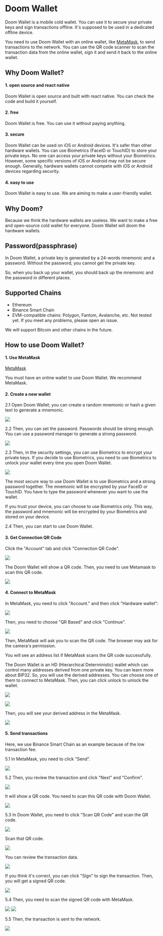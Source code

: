 # Doom Wallet

Doom Wallet is a mobile cold wallet. You can use it to secure your private keys and sign transactions offline. It's supposed to be used in a dedicated offline device.

You need to use Doom Wallet with an online wallet, like [MetaMask](https://metamask.io/), to send transactions to the network. You can use the QR code scanner to scan the transaction data from the online wallet, sign it and send it back to the online wallet.

## Why Doom Wallet?

#### 1. open source and react native

Doom Wallet is open source and built with react native. You can check the code and build it yourself.

#### 2. free

Doom Wallet is free. You can use it without paying anything.

#### 3. secure

Doom Wallet can be used on iOS or Android devices. It's safer than other hardware wallets. You can use Biometrics (FaceID or TouchID) to store your private keys. No one can access your private keys without your Biometrics. However, some specific versions of iOS or Android may not be secure enough. Generally, hardware wallets cannot compete with iOS or Android devices regarding security.

#### 4. easy to use

Doom Wallet is easy to use. We are aiming to make a user-friendly wallet.

## Why Doom?

Because we think the hardware wallets are useless. We want to make a free and open-source cold wallet for everyone. Doom Wallet will doom the hardware wallets.

## Password(passphrase)

In Doom Wallet, a private key is generated by a 24-words mnemonic and a password. Without the password, you cannot get the private key.

So, when you back up your wallet, you should back up the mnemonic and the password in different places.

## Supported Chains

- Ethereum
- Binance Smart Chain
- EVM-compatible chains: Polygon, Fantom, Avalanche, etc. Not tested yet. If you meet any problems, please open an issue.

We will support Bitcoin and other chains in the future.

## How to use Doom Wallet?

#### 1. Use MetaMask

[MetaMask](https://metamask.io/)

You must have an online wallet to use Doom Wallet. We recommend MetaMask.

#### 2. Create a new wallet

2.1 Open Doom Wallet; you can create a random mnemonic or hash a given text to generate a mnemonic.

![](./docs/2-1.jpg)

2.2 Then, you can set the password. Passwords should be strong enough. You can use a password manager to generate a strong password.

![](./docs/2-2.jpg)

2.3 Then, in the security settings, you can use Biometrics to encrypt your private keys. If you decide to use Biometrics, you need to use Biometrics to unlock your wallet every time you open Doom Wallet.

![](./docs/2-3.jpg)

The most secure way to use Doom Wallet is to use Biometrics and a strong password together. The mnemonic will be encrypted by your FaceID or TouchID. You have to type the password whenever you want to use the wallet.

If you trust your device, you can choose to use Biometrics only. This way, the password and mnemonic will be encrypted by your Biometrics and stored on your device.

2.4 Then, you can start to use Doom Wallet.

#### 3. Get Connection QR Code

Click the "Account" tab and click "Connection QR Code".

![](./docs/3-1.jpg)

The Doom Wallet will show a QR code. Then, you need to use Metamask to scan this QR code.

![](./docs/3-2.jpg)

#### 4. Connect to MetaMask

In MetaMask, you need to click "Account." and then click "Hardware wallet":

![](./docs/4-1.jpg)

Then, you need to choose "QR Based" and click "Continue".

![](./docs/4-2.jpg)

Then, MetaMask will ask you to scan the QR code. The browser may ask for the camera's permission.

You will see an address list if MetaMask scans the QR code successfully.

The Doom Wallet is an HD (Hierarchical Deterministic) wallet which can control many addresses derived from one private key. You can learn more about BIP32. So, you will use the derived addresses. You can choose one of them to connect to MetaMask. Then, you can click unlock to unlock the wallet.

![](./docs/4-4.jpg)

![](./docs/4-5.jpg)

Then, you will see your derived address in the MetaMask.

![](./docs/4-6.jpg)

#### 5. Send transactions

Here, we use Binance Smart Chain as an example because of the low transaction fee.

5.1 In MetaMask, you need to click "Send".

![](./docs/5-1.jpg)

5.2 Then, you review the transaction and click "Next" and "Confirm".

![](./docs/5-2.jpg)

It will show a QR code. You need to scan this QR code with Doom Wallet.

![](./docs/5-3.jpg)

5.3 In Doom Wallet, you need to click "Scan QR Code" and scan the QR code.

![](./docs/5-4.jpg)

Scan that QR code.

![](./docs/5-5.jpg)

You can review the transaction data.

![](./docs/5-6.jpg)

If you think it's correct, you can click "Sign" to sign the transaction. Then, you will get a signed QR code.

![](./docs/5-7.jpg)

5.4 Then, you need to scan the signed QR code with MetaMask.

![](./docs/5-8.jpg)
![](./docs/5-9.jpg)

5.5 Then, the transaction is sent to the network.

![](./docs/5-10.jpg)
